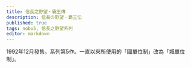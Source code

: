 ```yaml
---
title: 信長之野望・霸王傳
description: 信長の野望・覇王伝
published: true
tags: nobu5, 信長之野望系列
editor: markdown
---
```


1992年12月發售。系列第5作。一直以來所使用的「國單位制」改為「城單位制」。
